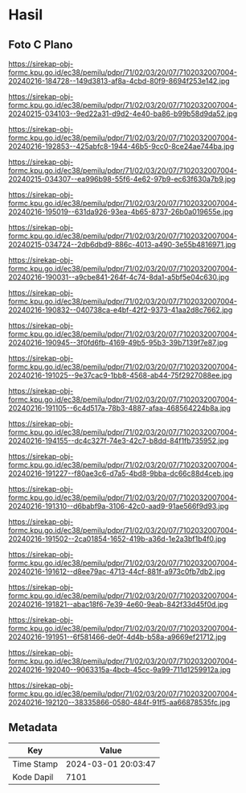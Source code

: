 # Hasil

## Foto C Plano

https://sirekap-obj-formc.kpu.go.id/ec38/pemilu/pdpr/71/02/03/20/07/7102032007004-20240216-184728--149d3813-af8a-4cbd-80f9-8694f253e142.jpg

https://sirekap-obj-formc.kpu.go.id/ec38/pemilu/pdpr/71/02/03/20/07/7102032007004-20240215-034103--9ed22a31-d9d2-4e40-ba86-b99b58d9da52.jpg

https://sirekap-obj-formc.kpu.go.id/ec38/pemilu/pdpr/71/02/03/20/07/7102032007004-20240216-192853--425abfc8-1944-46b5-9cc0-8ce24ae744ba.jpg

https://sirekap-obj-formc.kpu.go.id/ec38/pemilu/pdpr/71/02/03/20/07/7102032007004-20240215-034307--ea996b98-55f6-4e62-97b9-ec63f630a7b9.jpg

https://sirekap-obj-formc.kpu.go.id/ec38/pemilu/pdpr/71/02/03/20/07/7102032007004-20240216-195019--631da926-93ea-4b65-8737-26b0a019655e.jpg

https://sirekap-obj-formc.kpu.go.id/ec38/pemilu/pdpr/71/02/03/20/07/7102032007004-20240215-034724--2db6dbd9-886c-4013-a490-3e55b4816971.jpg

https://sirekap-obj-formc.kpu.go.id/ec38/pemilu/pdpr/71/02/03/20/07/7102032007004-20240216-190031--a9cbe841-264f-4c74-8da1-a5bf5e04c630.jpg

https://sirekap-obj-formc.kpu.go.id/ec38/pemilu/pdpr/71/02/03/20/07/7102032007004-20240216-190832--040738ca-e4bf-42f2-9373-41aa2d8c7662.jpg

https://sirekap-obj-formc.kpu.go.id/ec38/pemilu/pdpr/71/02/03/20/07/7102032007004-20240216-190945--3f0fd6fb-4169-49b5-95b3-39b7139f7e87.jpg

https://sirekap-obj-formc.kpu.go.id/ec38/pemilu/pdpr/71/02/03/20/07/7102032007004-20240216-191025--9e37cac9-1bb8-4568-ab44-75f2927088ee.jpg

https://sirekap-obj-formc.kpu.go.id/ec38/pemilu/pdpr/71/02/03/20/07/7102032007004-20240216-191105--6c4d517a-78b3-4887-afaa-468564224b8a.jpg

https://sirekap-obj-formc.kpu.go.id/ec38/pemilu/pdpr/71/02/03/20/07/7102032007004-20240216-194155--dc4c327f-74e3-42c7-b8dd-84f1fb735952.jpg

https://sirekap-obj-formc.kpu.go.id/ec38/pemilu/pdpr/71/02/03/20/07/7102032007004-20240216-191227--f80ae3c6-d7a5-4bd8-9bba-dc66c88d4ceb.jpg

https://sirekap-obj-formc.kpu.go.id/ec38/pemilu/pdpr/71/02/03/20/07/7102032007004-20240216-191310--d6babf9a-3106-42c0-aad9-91ae566f9d93.jpg

https://sirekap-obj-formc.kpu.go.id/ec38/pemilu/pdpr/71/02/03/20/07/7102032007004-20240216-191502--2ca01854-1652-419b-a36d-1e2a3bf1b4f0.jpg

https://sirekap-obj-formc.kpu.go.id/ec38/pemilu/pdpr/71/02/03/20/07/7102032007004-20240216-191612--d8ee79ac-4713-44cf-881f-a973c0fb7db2.jpg

https://sirekap-obj-formc.kpu.go.id/ec38/pemilu/pdpr/71/02/03/20/07/7102032007004-20240216-191821--abac18f6-7e39-4e60-9eab-842f33d45f0d.jpg

https://sirekap-obj-formc.kpu.go.id/ec38/pemilu/pdpr/71/02/03/20/07/7102032007004-20240216-191951--6f581466-de0f-4d4b-b58a-a9669ef21712.jpg

https://sirekap-obj-formc.kpu.go.id/ec38/pemilu/pdpr/71/02/03/20/07/7102032007004-20240216-192040--9063315a-4bcb-45cc-9a99-711d1259912a.jpg

https://sirekap-obj-formc.kpu.go.id/ec38/pemilu/pdpr/71/02/03/20/07/7102032007004-20240216-192120--38335866-0580-484f-91f5-aa66878535fc.jpg


## Metadata

| Key        | Value               |
| ---------- | ------------------- |
| Time Stamp | 2024-03-01 20:03:47 |
| Kode Dapil | 7101                |



